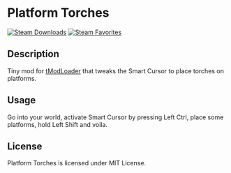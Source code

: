 # Platform Torches

[![Steam Downloads](https://img.shields.io/steam/downloads/3359357778?style=for-the-badge&logo=steam)](https://steamcommunity.com/sharedfiles/filedetails/?id=3359357778)
[![Steam Favorites](https://img.shields.io/steam/favorites/3359357778?style=for-the-badge&logo=steam)](https://steamcommunity.com/sharedfiles/filedetails/?id=3359357778)

## Description

Tiny mod for [tModLoader](https://store.steampowered.com/app/1281930/tModLoader/) that tweaks the Smart Cursor to place torches on platforms.

## Usage

Go into your world, activate Smart Cursor by pressing Left Ctrl, place some platforms, hold Left Shift and voila.

## License

Platform Torches is licensed under MIT License.
